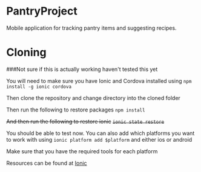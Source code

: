 # PantryProject
Mobile application for tracking pantry items and suggesting recipes.

# Cloning
###Not sure if this is actually working haven't tested this yet

You will need to make sure you have Ionic and Cordova installed using
`npm install -g ionic cordova`

Then clone the repository and change directory into the cloned folder

Then run the following to restore packages
`npm install`

~~And then run the following to restore ionic~~
~~`ionic state restore`~~

You should be able to test now.
You can also add which platforms you want to work with using
`ionic platform add $platform` and either ios or android

Make sure that you have the required tools for each platform

Resources can be found at [Ionic](http://ionicframework.com/docs/)
